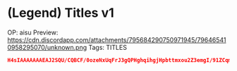# (Legend) Titles v1

OP: aisu
Preview: https://cdn.discordapp.com/attachments/795684290750971945/796465410958295070/unknown.png
Tags: TITLES

```json
H4sIAAAAAAAEAJ2SQU/CQBCF/0ozeNxUqFrJ3gQPHghqihgjHpbttmxou2Z3emgI/91ZCqmiB/Cw6Wbm7fvepLOBC2w+FXB4NpORsCGdsakynbOgrQCDmcbCS3ZfR4VkZSzKGifaIfD3zbHJof/NYypKL5ioXFWpsI233b2JyK5enu/EeRTfRHGvN1upoLWl5tiUpaAbh0v0aQOnMFhAp1kAbNm5mKuoxbwUqEuBp/GOxP8CD4ct+EnZTEk8iftT67EfDB50qu5S0qOtFT2nXLmxzatOcUX/4PqsaONCCRu0W/FHFOnbO+pcO73UhcYGeJ/BvZHrhIIAHzAY1Yim2geIb39FfMwymgl4lytpHKoynNalslq6cE5TGhux4KhBmd5opmEc9rfdqIkUfokHIS3c1ByqIyHXuTV1lboWvP0CwroaEBIDAAA=
```